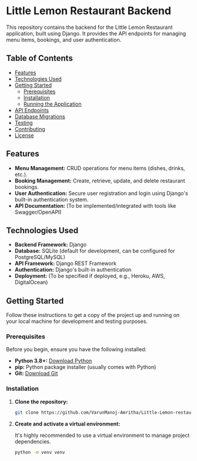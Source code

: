 # Little Lemon Restaurant Backend

This repository contains the backend for the Little Lemon Restaurant application, built using Django. It provides the API endpoints for managing menu items, bookings, and user authentication.

## Table of Contents

- [Features](#features)
- [Technologies Used](#technologies-used)
- [Getting Started](#getting-started)
  - [Prerequisites](#prerequisites)
  - [Installation](#installation)
  - [Running the Application](#running-the-application)
- [API Endpoints](#api-endpoints)
- [Database Migrations](#database-migrations)
- [Testing](#testing)
- [Contributing](#contributing)
- [License](#license)

## Features

- **Menu Management:** CRUD operations for menu items (dishes, drinks, etc.).
- **Booking Management:** Create, retrieve, update, and delete restaurant bookings.
- **User Authentication:** Secure user registration and login using Django's built-in authentication system.
- **API Documentation:** (To be implemented/integrated with tools like Swagger/OpenAPI)

## Technologies Used

- **Backend Framework:** Django
- **Database:** SQLite (default for development, can be configured for PostgreSQL/MySQL)
- **API Framework:** Django REST Framework
- **Authentication:** Django's built-in authentication
- **Deployment:** (To be specified if deployed, e.g., Heroku, AWS, DigitalOcean)

## Getting Started

Follow these instructions to get a copy of the project up and running on your local machine for development and testing purposes.

### Prerequisites

Before you begin, ensure you have the following installed:

- **Python 3.8+:** [Download Python](https://www.python.org/downloads/)
- **pip:** Python package installer (usually comes with Python)
- **Git:** [Download Git](https://git-scm.com/downloads)

### Installation

1. **Clone the repository:**

   ```bash
   git clone https://github.com/VarunManoj-Amritha/Little-Lemon-restaurant.git   
   ```

2. **Create and activate a virtual environment:**

   It's highly recommended to use a virtual environment to manage project dependencies.

   ```bash
   python -m venv venv
   ```
   